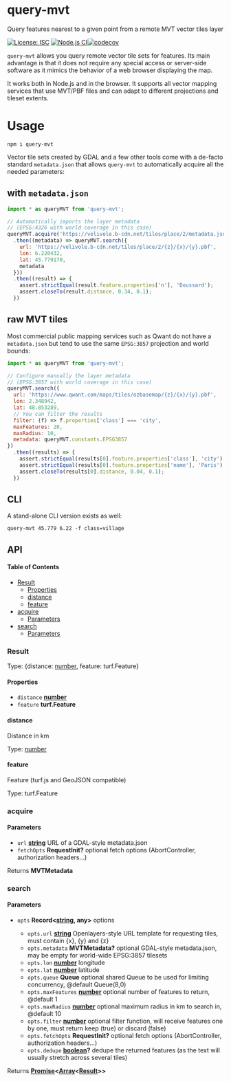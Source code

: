 # query-mvt

Query features nearest to a given point from a remote MVT vector tiles layer

[![License: ISC](https://img.shields.io/github/license/mmomtchev/query-mvt)](https://github.com/mmomtchev/query-mvt/blob/master/LICENSE)
[![Node.js CI](https://github.com/mmomtchev/query-mvt/actions/workflows/node.js.yml/badge.svg)](https://github.com/mmomtchev/query-mvt/actions/workflows/node.js.yml)[![codecov](https://codecov.io/gh/mmomtchev/query-mvt/branch/main/graph/badge.svg?token=oT28J2XMYB)](https://codecov.io/gh/mmomtchev/query-mvt)

`query-mvt` allows you query remote vector tile sets for features. Its main advantage is that it does not require any special access or server-side software as it mimics the behavior of a web browser displaying the map.

It works both in Node.js and in the browser. It supports all vector mapping services that use MVT/PBF files and can adapt to different projections and tileset extents.

# Usage

```shell
npm i query-mvt
```

Vector tile sets created by GDAL and a few other tools come with a de-facto standard `metadata.json` that allows `query-mvt` to automatically acquire all the needed parameters:

## with `metadata.json`

```js
import * as queryMVT from 'query-mvt';

// Automatically imports the layer metadata
// (EPSG:4326 with world coverage in this case)
queryMVT.acquire('https://velivole.b-cdn.net/tiles/place/2/metadata.json')
  .then((metadata) => queryMVT.search({
    url: 'https://velivole.b-cdn.net/tiles/place/2/{z}/{x}/{y}.pbf',
    lon: 6.220432,
    lat: 45.779170,
    metadata
  }))
  .then((result) => {
    assert.strictEqual(result.feature.properties['n'], 'Doussard');
    assert.closeTo(result.distance, 0.34, 0.1);
  })
```

## raw MVT tiles

Most commercial public mapping services such as Qwant do not have a `metadata.json` but tend to use the same `EPSG:3857` projection and world bounds:

```js
import * as queryMVT from 'query-mvt';

// Configure manually the layer metadata
// (EPSG:3857 with world coverage in this case)
queryMVT.search({
  url: 'https://www.qwant.com/maps/tiles/ozbasemap/{z}/{x}/{y}.pbf',
  lon: 2.348942,
  lat: 48.853289,
  // You can filter the results
  filter: (f) => f.properties['class'] === 'city',
  maxFeatures: 20,
  maxRadius: 10,
  metadata: queryMVT.constants.EPSG3857
})
  .then((results) => {
    assert.strictEqual(results[0].feature.properties['class'], 'city');
    assert.strictEqual(results[0].feature.properties['name'], 'Paris');
    assert.closeTo(results[0].distance, 0.04, 0.1);
  })
```

## CLI

A stand-alone CLI version exists as well:

```shell
query-mvt 45.779 6.22 -f class=village
```

## API

<!-- Generated by documentation.js. Update this documentation by updating the source code. -->

#### Table of Contents

*   [Result](#result)
    *   [Properties](#properties)
    *   [distance](#distance)
    *   [feature](#feature)
*   [acquire](#acquire)
    *   [Parameters](#parameters)
*   [search](#search)
    *   [Parameters](#parameters-1)

### Result

Type: {distance: [number](https://developer.mozilla.org/docs/Web/JavaScript/Reference/Global_Objects/Number), feature: turf.Feature}

#### Properties

*   `distance` **[number](https://developer.mozilla.org/docs/Web/JavaScript/Reference/Global_Objects/Number)**&#x20;
*   `feature` **turf.Feature**&#x20;

#### distance

Distance in km

Type: [number](https://developer.mozilla.org/docs/Web/JavaScript/Reference/Global_Objects/Number)

#### feature

Feature (turf.js and GeoJSON compatible)

Type: turf.Feature

### acquire

#### Parameters

*   `url` **[string](https://developer.mozilla.org/docs/Web/JavaScript/Reference/Global_Objects/String)** URL of a GDAL-style metadata.json
*   `fetchOpts` **RequestInit?** optional fetch options (AbortController, authorization headers...)

Returns **MVTMetadata**&#x20;

### search

#### Parameters

*   `opts` **Record<[string](https://developer.mozilla.org/docs/Web/JavaScript/Reference/Global_Objects/String), any>** options

    *   `opts.url` **[string](https://developer.mozilla.org/docs/Web/JavaScript/Reference/Global_Objects/String)** Openlayers-style URL template for requesting tiles, must contain {x}, {y} and {z}
    *   `opts.metadata` **MVTMetadata?** optional GDAL-style metadata.json, may be empty for world-wide EPSG:3857 tilesets
    *   `opts.lon` **[number](https://developer.mozilla.org/docs/Web/JavaScript/Reference/Global_Objects/Number)** longitude
    *   `opts.lat` **[number](https://developer.mozilla.org/docs/Web/JavaScript/Reference/Global_Objects/Number)** latitude
    *   `opts.queue` **Queue** optional shared Queue to be used for limiting concurrency, @default Queue(8,0)
    *   `opts.maxFeatures` **[number](https://developer.mozilla.org/docs/Web/JavaScript/Reference/Global_Objects/Number)** optional number of features to return, @default 1
    *   `opts.maxRadius` **[number](https://developer.mozilla.org/docs/Web/JavaScript/Reference/Global_Objects/Number)** optional maximum radius in km to search in, @default 10
    *   `opts.filter` **[number](https://developer.mozilla.org/docs/Web/JavaScript/Reference/Global_Objects/Number)** optional filter function, will receive features one by one, must return keep (true) or discard (false)
    *   `opts.fetchOpts` **RequestInit?** optional fetch options (AbortController, authorization headers...)
    *   `opts.dedupe` **[boolean](https://developer.mozilla.org/docs/Web/JavaScript/Reference/Global_Objects/Boolean)?** dedupe the returned features (as the text will usually stretch across several tiles)

Returns **[Promise](https://developer.mozilla.org/docs/Web/JavaScript/Reference/Global_Objects/Promise)<[Array](https://developer.mozilla.org/docs/Web/JavaScript/Reference/Global_Objects/Array)<[Result](#result)>>**&#x20;
